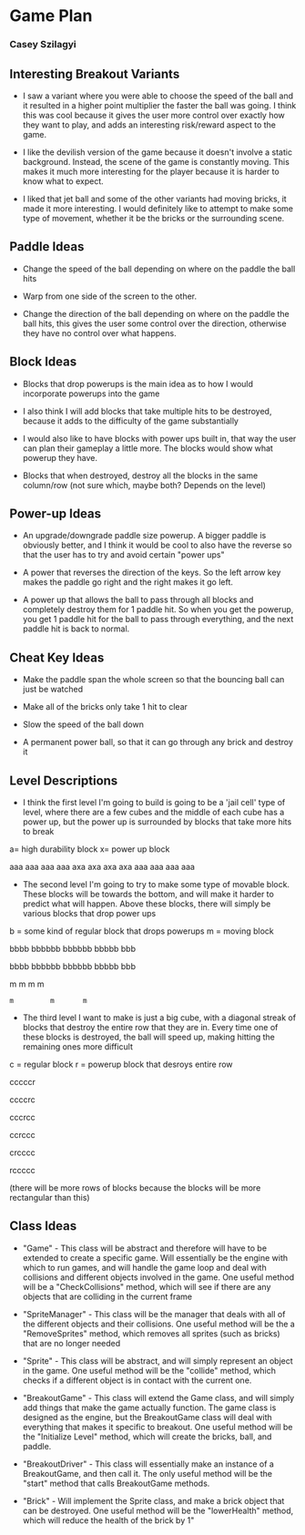 # Game Plan
### Casey Szilagyi

## Interesting Breakout Variants
- I saw a variant where you were able to choose the speed of the ball and it resulted in a higher point multiplier the faster the ball was going.
  I think this was cool because it gives the user more control over exactly how they want to play, and adds an interesting risk/reward aspect to the game.

- I like the devilish version of the game because it doesn't involve a static background. 
  Instead, the scene of the game is constantly moving.
  This makes it much more interesting for the player because it is harder to know what to expect.

- I liked that jet ball and some of the other variants had moving bricks, it made it more interesting.
I would definitely like to attempt to make some type of movement, whether it be the bricks or the surrounding scene.
  
## Paddle Ideas
- Change the speed of the ball depending on where on the paddle the ball hits

- Warp from one side of the screen to the other.

- Change the direction of the ball depending on where on the paddle the ball hits,
this gives the user some control over the direction, otherwise they have no control over what happens.

## Block Ideas
- Blocks that drop powerups is the main idea as to how I would incorporate powerups into the game

- I also think I will add blocks that take multiple hits to be destroyed, because it adds to the difficulty of the game substantially

- I would also like to have blocks with power ups built in, that way the user can plan their gameplay a little more.
The blocks would show what powerup they have.

- Blocks that when destroyed, destroy all the blocks in the same column/row (not sure which, maybe both? Depends on the level)

## Power-up Ideas
- An upgrade/downgrade paddle size powerup.
  A bigger paddle is obviously better, and I think it would be cool to also have the reverse so that the user has to try and avoid certain "power ups"

- A power that reverses the direction of the keys.
So the left arrow key makes the paddle go right and the right makes it go left.

- A power up that allows the ball to pass through all blocks and completely destroy them for 1 paddle hit.
So when you get the powerup, you get 1 paddle hit for the ball to pass through everything, and the next paddle hit is back to normal.
  
## Cheat Key Ideas
- Make the paddle span the whole screen so that the bouncing ball can just be watched

- Make all of the bricks only take 1 hit to clear

- Slow the speed of the ball down

- A permanent power ball, so that it can go through any brick and destroy it

## Level Descriptions
- I think the first level I'm going to build is going to be a 'jail cell' type of level,
where there are a few cubes and the middle of each cube has a power up, but the power up is surrounded by blocks that take more hits to break
  
a= high durability block
x= power up block


aaa     aaa     aaa     aaa
axa     axa     axa     axa
aaa     aaa     aaa     aaa

- The second level I'm going to try to make some type of movable block.
These blocks will be towards the bottom, and will make it harder to predict what will happen.
  Above these blocks, there will simply be various blocks that drop power ups

b = some kind of regular block that drops powerups
m = moving block

bbbb bbbbbb bbbbbb bbbbb bbb

bbbb bbbbbb bbbbbb bbbbb bbb

m       m         m       m

    m         m       m

- The third level I want to make is just a big cube, with a diagonal streak of blocks that destroy the entire row that they are in.
Every time one of these blocks is destroyed, the ball will speed up, making hitting the remaining ones more difficult
  
c = regular block
r = powerup block that desroys entire row

cccccr

ccccrc

cccrcc

ccrccc

crcccc

rccccc


(there will be more rows of blocks because the blocks will be more rectangular than this)


## Class Ideas
- "Game" - This class will be abstract and therefore will have to be extended to create a specific game.
Will essentially be the engine with which to run games, and will handle the game loop and deal with collisions and different objects involved in the game.
  One useful method will be a "CheckCollisions" method, which will see if there are any objects that are colliding in the current frame
  
- "SpriteManager" - This class will be the manager that deals with all of the different objects and their collisions.
One useful method will be the a "RemoveSprites" method, which removes all sprites (such as bricks) that are no longer needed
  
- "Sprite" - This class will be abstract, and will simply represent an object in the game.
One useful method will be the "collide" method, which checks if a different object is in contact with the current one.
  
- "BreakoutGame" - This class will extend the Game class, and will simply add things that make the game actually function.
The game class is designed as the engine, but the BreakoutGame class will deal with everything that makes it specific to breakout.
  One useful method will be the "Initialize Level" method, which will create the bricks, ball, and paddle.
  
- "BreakoutDriver" - This class will essentially make an instance of a BreakoutGame, and then call it.
The only useful method will be the "start" method that calls BreakoutGame methods.
  
- "Brick" - Will implement the Sprite class, and make a brick object that can be destroyed.
One useful method will be the "lowerHealth" method, which will reduce the health of the brick by 1"

  
